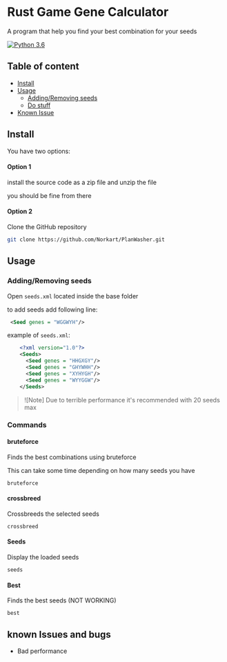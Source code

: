# Rust Game Gene Calculator
A program that help you find your best combination for your seeds

[![Python 3.6](https://img.shields.io/badge/python-3.12-blue.svg)](https://www.python.org/downloads/release/python-360/)

## Table of content

- [Install](#install)
- [Usage](#Usage)
  - [Adding/Removing seeds](#addingremoving-seeds)
  - [Do stuff](#commands)
- [Known Issue](#known-issues-and-bugs)

## Install

You have two options:

#### Option 1

install the source code as a zip file and unzip the file

you should be fine from there

#### Option 2

Clone the GitHub repository

```bash
git clone https://github.com/Norkart/PlanWasher.git
```

## Usage

### Adding/Removing seeds

Open `seeds.xml` located inside the base folder

to add seeds add following line:

```xml
 <Seed genes = "WGGWYH"/>
```

example of `seeds.xml`:
```xml
    <?xml version="1.0"?>
    <Seeds>
      <Seed genes = "HHGXGY"/>
      <Seed genes = "GHYWHH"/>
      <Seed genes = "XYHYGH"/>
      <Seed genes = "WYYGGW"/>
    </Seeds>
```

> ![Note]
>  Due to terrible performance it's recommended with 20 seeds max

### Commands

#### bruteforce

Finds the best combinations using bruteforce

This can take some time depending on how many seeds you have 

````
bruteforce
````

#### crossbreed

Crossbreeds the selected seeds

````
crossbreed
````

#### Seeds

Display the loaded seeds

```
seeds
```

#### Best

Finds the best seeds (NOT WORKING)

````
best
````

## known Issues and bugs

- Bad performance
